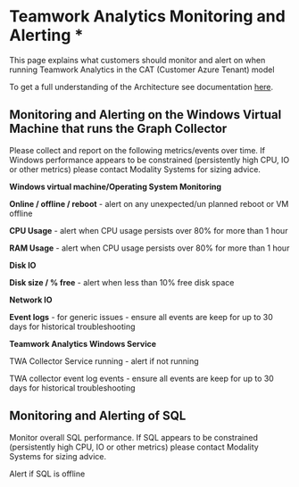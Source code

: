 # Teamwork Analytics Monitoring and Alerting *

This page explains what customers should monitor and alert on when running Teamwork Analytics in the CAT (Customer Azure Tenant) model

To get a full understanding of the Architecture see documentation [here](/twa/TWA-Architecture-Overview.md).

## Monitoring and Alerting on the Windows Virtual Machine that runs the Graph Collector

Please collect and report on the following metrics/events over time. If Windows performance appears to be constrained (persistently high CPU, IO or other metrics) please contact Modality Systems for sizing advice.

**Windows virtual machine/Operating System Monitoring**

**Online / offline / reboot** - alert on any unexpected/un planned reboot or VM offline

**CPU Usage** - alert when CPU usage persists over 80% for more than 1 hour

**RAM Usage** - alert when CPU usage persists over 80% for more than 1 hour

**Disk IO** 

**Disk size / % free**  - alert when less than 10% free disk space

**Network IO**

**Event logs** - for generic issues - ensure all events are keep for up to 30 days for historical troubleshooting



**Teamwork Analytics Windows Service**

TWA Collector Service running - alert if not running

TWA collector event log events - ensure all events are keep for up to 30 days for historical troubleshooting



## Monitoring and Alerting of SQL

Monitor overall SQL performance. If SQL appears to be constrained (persistently high CPU, IO or other metrics) please contact Modality Systems for sizing advice.

Alert if SQL is offline
